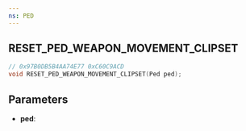 ```yaml
---
ns: PED
---
```

## RESET_PED_WEAPON_MOVEMENT_CLIPSET

```c
// 0x97B0DB5B4AA74E77 0xC60C9ACD
void RESET_PED_WEAPON_MOVEMENT_CLIPSET(Ped ped);
```


## Parameters
* **ped**: 

